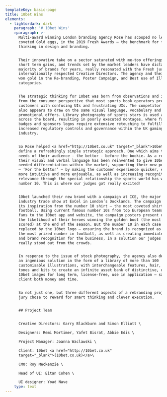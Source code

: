 ```yaml
---
templateKey: basic-page
title: 10bet Wins
elements:
  - lightordark: dark
    paragraph: '# 10bet Wins'
    rparagraph: >-
      Multi-award winning London branding agency Rose has scooped no less than 3
      coveted Gold eggs, in the 2019 Fresh Awards – the benchmark for fresh
      thinking in design and branding.


      Their innovative take on a sector saturated with me-too offerings, where
      short term gains, and trends set by the market leaders have dictated the
      majority of brands for years, really resonated with the Fresh jury of
      internationally respected Creative Directors. The agency and their client
      won gold in the Re-branding, Poster Campaign, and Best use of Illustration
      categories.


      The strategic thinking for 10bet was born from observations and insights
      from the consumer perspective that most sports book operators present
      customers with confusing UIs and frustrating UXs. The competitor landscape
      also appears to draw on the same visual language, vocabulary and
      promotional offers. Library photography of sports stars is used almost
      across the board, resulting in poorly executed montages, where faces,
      badges and sponsors logos require extensive retouching to fulfill the
      increased regulatory controls and governance within the UK gaming
      industry.


      So Rose helped <a href="http://10bet.co.uk" target="_blank">10bet</a>
      define a refreshingly simple strategic approach. One which aims to put the
      needs of their audience - the bettor - before the bookie. As a result,
      their visual and verbal language has been reinvented to give 10bet much
      needed differentiation within the market, supporting their new positioning
      – ‘For the bettor’ – by making the customer experience quicker, easier,
      more intuitive and more enjoyable, as well as increasing recognition and
      relevance through the special relationship the sports world has with the
      number 10. This is where our judges got really excited!


      10bet launched their new brand with a campaign at ICE, the major annual
      industry trade show at ExCel in London’s Docklands. The campaign draws all
      its inspiration from the number 10 shirt – the most coveted shirt in
      football. Using current famous number 10s from top European teams to drive
      fans to the 10bet app and website, the campaign posters present odds on
      the likelihood of their heroes winning the golden boot (the most goals
      scored) at the end of the season. But the number 10 in each case has been
      replaced by the 10bet logo – ensuring the brand is recognized as owning
      the most prized number in football, as well as creating immediate impact
      and brand recognition for the business, in a solution our judges felt
      really stood out from the crowds.


      In response to the issue of stock photography, the agency also delivered
      an ingenious solution in the form of a library of more than 100
      customisable illustrations, with interchangeable features, hair, skin
      tones and kits to create an infinite asset bank of distinctive, ownable
      10bet images for long term, license-free, use in application – saving the
      client both money and time.


      So not just one, but three different aspects of a rebranding project the
      jury chose to reward for smart thinking and clever execution.


      ## Project Team


      Creative Directors: Garry Blackburn and Simon Elliott \

      Designers: Remi Mortimer, Yafet Bisrat, Abbie Edis \

      Project Manager: Joanna Waclawski \

      Client: 10bet <a href="http://10bet.co.uk"
      target="_blank">(10bet.co.uk)</a>\

      CMO: Roy Meckenzie \

      Head of UI: Eitan Cohen \

      UI designer: Yoad Nave
    type: text
---
```


